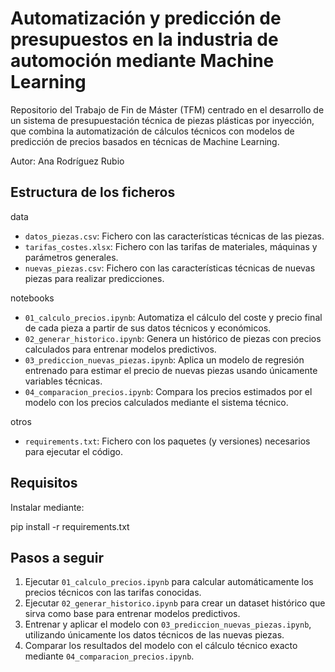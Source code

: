 # Automatización y predicción de presupuestos en la industria de automoción mediante Machine Learning
Repositorio del Trabajo de Fin de Máster (TFM) centrado en el desarrollo de un sistema de presupuestación técnica de piezas plásticas por inyección, que combina la automatización de cálculos técnicos con modelos de predicción de precios basados en técnicas de Machine Learning.

Autor: Ana Rodríguez Rubio

## Estructura de los ficheros

data

- `datos_piezas.csv`: Fichero con las características técnicas de las piezas.
- `tarifas_costes.xlsx`: Fichero con las tarifas de materiales, máquinas y parámetros generales.
- `nuevas_piezas.csv`: Fichero con las características técnicas de nuevas piezas para realizar predicciones.

notebooks

- `01_calculo_precios.ipynb`: Automatiza el cálculo del coste y precio final de cada pieza a partir de sus datos técnicos y económicos.
- `02_generar_historico.ipynb`: Genera un histórico de piezas con precios calculados para entrenar modelos predictivos.
- `03_prediccion_nuevas_piezas.ipynb`: Aplica un modelo de regresión entrenado para estimar el precio de nuevas piezas usando únicamente variables técnicas.
- `04_comparacion_precios.ipynb`: Compara los precios estimados por el modelo con los precios calculados mediante el sistema técnico.

otros

- `requirements.txt`: Fichero con los paquetes (y versiones) necesarios para ejecutar el código.


## Requisitos

Instalar mediante:

pip install -r requirements.txt



## Pasos a seguir

1. Ejecutar `01_calculo_precios.ipynb` para calcular automáticamente los precios técnicos con las tarifas conocidas.
2. Ejecutar `02_generar_historico.ipynb` para crear un dataset histórico que sirva como base para entrenar modelos predictivos.
3. Entrenar y aplicar el modelo con `03_prediccion_nuevas_piezas.ipynb`, utilizando únicamente los datos técnicos de las nuevas piezas.
4. Comparar los resultados del modelo con el cálculo técnico exacto mediante `04_comparacion_precios.ipynb`.

